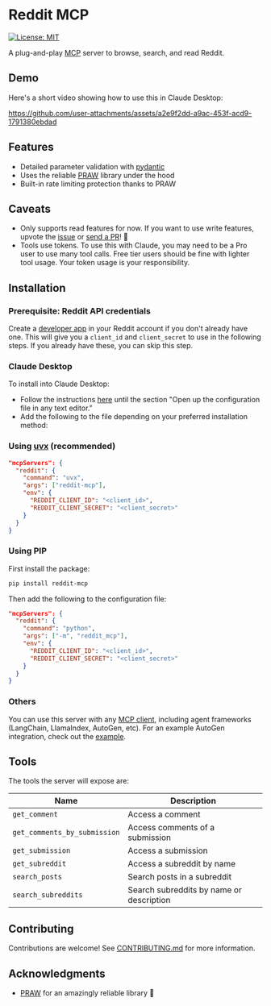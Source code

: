 # Reddit MCP

[![License: MIT](https://img.shields.io/badge/License-MIT-yellow.svg)](https://opensource.org/licenses/MIT)

A plug-and-play [MCP](https://modelcontextprotocol.io) server to browse, search, and read Reddit.

## Demo
Here's a short video showing how to use this in Claude Desktop:

https://github.com/user-attachments/assets/a2e9f2dd-a9ac-453f-acd9-1791380ebdad

## Features

- Detailed parameter validation with [pydantic](https://docs.pydantic.dev)
- Uses the reliable [PRAW](https://praw.readthedocs.io/) library under the hood
- Built-in rate limiting protection thanks to PRAW

## Caveats
- Only supports read features for now. If you want to use write features, upvote the [issue](https://github.com/GridfireAI/reddit-mcp/issues/1) or [send a PR](CONTRIBUTING.md)! 🙌
- Tools use tokens. To use this with Claude, you may need to be a Pro user to use many tool calls. Free tier users should be fine with lighter tool usage. Your token usage is your responsibility.

## Installation

### Prerequisite: Reddit API credentials

Create a [developer app](https://www.reddit.com/prefs/apps) in your Reddit account if you don't already have one. This will give you a `client_id` and `client_secret` to use in the following steps. If you already have these, you can skip this step.

### Claude Desktop

To install into Claude Desktop:

- Follow the instructions [here](https://modelcontextprotocol.io/quickstart/user) until the section "Open up the configuration file in any text editor."
- Add the following to the file depending on your preferred installation method:

### Using [uvx](https://docs.astral.sh/uv/guides/tools/) (recommended)

```json
"mcpServers": {
  "reddit": {
    "command": "uvx",
    "args": ["reddit-mcp"],
    "env": {
      "REDDIT_CLIENT_ID": "<client_id>",
      "REDDIT_CLIENT_SECRET": "<client_secret>"
    }
  }
}
```

### Using PIP

First install the package:

```bash
pip install reddit-mcp
```

Then add the following to the configuration file:

```json
"mcpServers": {
  "reddit": {
    "command": "python",
    "args": ["-m", "reddit_mcp"],
    "env": {
      "REDDIT_CLIENT_ID": "<client_id>",
      "REDDIT_CLIENT_SECRET": "<client_secret>"
    }
  }
}
```

### Others

You can use this server with any [MCP client](https://modelcontextprotocol.io/docs/clients), including agent frameworks (LangChain, LlamaIndex, AutoGen, etc). For an example AutoGen integration, check out the [example](examples/autogen).

## Tools

The tools the server will expose are:

| Name                         | Description                              |
| ---------------------------- | ---------------------------------------- |
| `get_comment`                | Access a comment                         |
| `get_comments_by_submission` | Access comments of a submission          |
| `get_submission`             | Access a submission                      |
| `get_subreddit`              | Access a subreddit by name               |
| `search_posts`               | Search posts in a subreddit              |
| `search_subreddits`          | Search subreddits by name or description |

## Contributing

Contributions are welcome! See [CONTRIBUTING.md](CONTRIBUTING.md) for more information.

## Acknowledgments

- [PRAW](https://praw.readthedocs.io/) for an amazingly reliable library 💙
